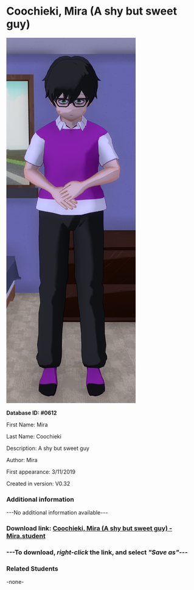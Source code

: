 # Coochieki, Mira (A shy but sweet guy)

<img src="../../Files/Images/Coochieki, Mira (A shy but sweet guy).png" title="Coochieki, Mira (A shy but sweet guy) - Mira">

**Database ID: #0612**

First Name: Mira

Last Name: Coochieki

Description: A shy but sweet guy

Author: Mira

First appearance: 3/11/2019

Created in version: V0.32

### Additional information

---No additional information available---

### Download link: <a href="https://raw.githubusercontent.com/Arbiter1223/Daigaku-Gurashi-Custom-Students/master/Files/Student%20Files/Coochieki%2C%20Mira%20(A%20shy%20but%20sweet%20guy)%20-%20Mira.student">Coochieki, Mira (A shy but sweet guy) - Mira.student</a>

### ---**To download, _right-click_ the link, and select _"Save as"_**---

### Related Students

-none-
